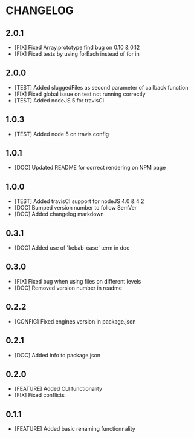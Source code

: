 # CHANGELOG

## 2.0.1
- [FIX] Fixed Array.prototype.find bug on 0.10 & 0.12
- [FIX] Fixed tests by using forEach instead of for in

## 2.0.0
- [TEST] Added sluggedFiles as second parameter of callback function
- [FIX] Fixed global issue on test not running correctly
- [TEST] Added nodeJS 5 for travisCI

## 1.0.3
- [TEST] Added node 5 on travis config

## 1.0.1
- [DOC] Updated README for correct rendering on NPM page

## 1.0.0
- [TEST] Added travisCI support for nodeJS 4.0 & 4.2
- [DOC] Bumped version number to follow SemVer
- [DOC] Added changelog markdown

## 0.3.1
- [DOC] Added use of 'kebab-case' term in doc

## 0.3.0
- [FIX] Fixed bug when using files on different levels
- [DOC] Removed version number in readme

## 0.2.2
- [CONFIG] Fixed engines version in package.json

## 0.2.1
- [DOC] Added info to package.json

## 0.2.0
- [FEATURE] Added CLI functionality
- [FIX] Fixed conflicts

## 0.1.1
- [FEATURE] Added basic renaming functionnality
